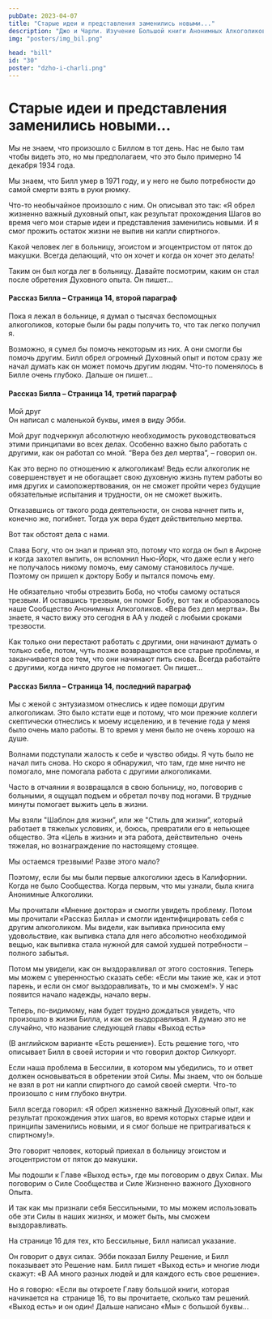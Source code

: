 ```yaml
---
pubDate: 2023-04-07
title: "Старые идеи и представления заменились новыми..."
description: "Джо и Чарли. Изучение Большой книги Анонимных Алкоголиков. (029)"
img: "posters/img_bil.png"

head: "bill"
id: "30"
poster: "dzho-i-charli.png"
---
```


# Старые идеи и представления заменились новыми...

Мы не знаем, что произошло с Биллом в тот день. Нас не было там чтобы видеть это, но мы предполагаем, что это было примерно 14 декабря 1934 года.

Мы знаем, что Билл умер в 1971 году, и у него не было потребности до самой смерти взять в руки рюмку.

Что-то необычайное произошло с ним. Он описывал это так: «Я обрел жизненно важный духовный опыт, как результат прохождения Шагов во время чего мои старые идеи и представления заменились новыми. И я смог прожить остаток жизни не выпив ни капли спиртного».

Какой человек лег в больницу, эгоистом и эгоцентристом от пяток до макушки. Всегда делающий, что он хочет и когда он хочет это делать!

Таким он был когда лег в больницу. Давайте посмотрим, каким он стал после обретения Духовного опыта. Он пишет…

#### Рассказ Билла – Страница 14, второй параграф

Пока я лежал в больнице, я думал о тысячах беспомощных алкоголиков, которые были бы рады получить то, что так легко получил я.

Возможно, я сумел бы помочь некоторым из них. А они смогли бы помочь другим.
Билл обрел огромный Духовный опыт и потом сразу же начал думать как он может помочь другим людям. Что-то поменялось в Билле очень глубоко. Дальше он пишет…

#### Рассказ Билла – Страница 14, третий параграф

Мой друг <br>
Он написал с маленькой буквы, имея в виду Эбби.

Мой друг подчеркнул абсолютную необходимость руководствоваться этими принципами во всех делах. Особенно важно было работать с другими, как он работал со мной. “Вера без дел мертва”, – говорил он.

Как это верно по отношению к алкоголикам! Ведь если алкоголик не совершенствует и не обогащает свою духовную жизнь путем работы во имя других и самопожертвования, он не сможет пройти через будущие обязательные испытания и трудности, он не сможет выжить.

Отказавшись от такого рода деятельности, он снова начнет пить и, конечно же, погибнет. Тогда уж вера будет действительно мертва.

Вот так обстоят дела с нами.

Слава Богу, что он знал и принял это, потому что когда он был в Акроне и когда захотел выпить, он вспомнил Нью-Йорк, что даже если у него не получалось никому помочь, ему самому становилось лучше. Поэтому он пришел к доктору Бобу и пытался помочь ему.

Не обязательно чтобы отрезвить Боба, но чтобы самому остаться трезвым. И оставшись трезвым, он помог Бобу, вот так и образовалось наше Сообщество Анонимных Алкоголиков. «Вера без дел мертва». Вы знаете, я часто вижу это сегодня в АА у людей с любыми сроками трезвости.

Как только они перестают работать с другими, они начинают думать о только себе, потом, чуть позже возвращаются все старые проблемы, и заканчивается все тем, что они начинают пить снова. Всегда работайте с другими, когда ничто другое не помогает. Он пишет…

#### Рассказ Билла – Страница 14, последний параграф

Мы с женой с энтузиазмом отнеслись к идее помощи другим алкоголикам. Это было кстати еще и потому, что мои прежние коллеги скептически отнеслись к моему исцелению, и в течение года у меня было очень мало работы. В то время у меня было не очень хорошо на душе.

Волнами подступали жалость к себе и чувство обиды. Я чуть было не начал пить снова. Но скоро я обнаружил, что там, где мне ничто не помогало, мне помогала работа с другими алкоголиками.

Часто в отчаянии я возвращался в свою больницу, но, поговорив с больными, я ощущал подъем и обретал почву под ногами. В трудные минуты помогает выжить цель в жизни.

Мы взяли "Шаблон для жизни”, или же "Стиль для жизни”, который работает в тяжелых условиях, и, боюсь, превратили его в непьющее общество. Эта «Цель в жизни» и эта работа, действительно  очень тяжелая, но вознаграждение по настоящему стоящее.

Мы остаемся трезвыми! Разве этого мало?

Поэтому, если бы мы были первые алкоголики здесь в Калифорнии. Когда не было Сообщества. Когда первым, что мы узнали, была книга Анонимные Алкоголики.

Мы прочитали «Мнение доктора» и смогли увидеть проблему. Потом мы прочитали «Рассказ Билла» и смогли идентифицировать себя с другим алкоголиком. Мы видели, как выпивка приносила ему удовольствие, как выпивка стала для него абсолютно необходимой вещью, как выпивка стала нужной для самой худшей потребности – полного забытья.

Потом мы увидели, как он выздоравливал от этого состояния. Теперь мы можем с уверенностью сказать себе: «Если мы такие же, как и этот парень, и если он смог выздоравливать, то и мы сможем!». У нас появится начало надежды, начало веры.

Теперь, по-видимому, нам будет трудно дождаться увидеть, что произошло в жизни Билла, и как он выздоравливал. Я думаю это не случайно, что название следующей главы «Выход есть»

(В английском варианте «Есть решение»). Есть решение того, что описывает Билл в своей истории и что говорил доктор Силкуорт.

Если наша проблема в Бессилии, в котором мы убедились, то и ответ должен основываться в обретении этой Силы. Мы знаем, что он больше не взял в рот ни капли спиртного до самой своей смерти. Что-то произошло с ним глубоко внутри.

Билл всегда говорил: «Я обрел жизненно важный Духовный опыт, как результат прохождения этих шагов, во время которых старые идеи и принципы заменились новыми, и я смог больше не притрагиваться к спиртному!».

Это говорит человек, который приехал в больницу эгоистом и эгоцентристом от пяток до макушки.

Мы подошли к Главе «Выход есть», где мы поговорим о двух Силах. Мы поговорим о Силе Сообщества и Силе Жизненно важного Духовного Опыта.

И так как мы признали себя Бессильными, то мы можем использовать обе эти Силы в наших жизнях, и может быть, мы сможем выздоравливать.

На странице 16 для тех, кто Бессильные, Билл написал указание.

Он говорит о двух силах. Эбби показал Биллу Решение, и Билл показывает это Решение нам. Билл пишет «Выход есть» и многие люди скажут: «В АА много разных людей и для каждого есть свое решение».

Но я говорю: «Если вы откроете Главу большой книги, которая начинается на  странице 16, то вы прочитаете, сколько там решений. «Выход есть» и он один! Дальше написано «Мы» с большой буквы…
